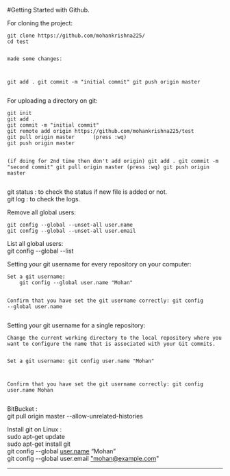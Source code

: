 #Getting Started with Github.

<p>For cloning the project:</p>
<pre><code>git clone https://github.com/mohankrishna225/
cd test

made some changes:

git add .
git commit -m "initial commit"
git push origin master
</code></pre>
<p>For uploading a directory on git:</p>
<pre><code>git init
git add .
git commit -m "initial commit"
git remote add origin https://github.com/mohankrishna225/test
git pull origin master      (press :wq)
git push origin master

(if doing for 2nd time then don't add origin)
git add .
git commit -m "second commit"
git pull origin master      (press :wq)
git push origin master
</code></pre>
<p>git status : to check the status if new file is added or not.<br>
git log : to check the logs.</p>
<p>Remove all global users:</p>
<pre><code>git config --global --unset-all user.name
git config --global --unset-all user.email
</code></pre>
<p>List all global users:<br>
git config --global --list</p>
<p>Setting your git username for every repository on your computer:</p>
<pre><code>Set a git username:
	git config --global user.name "Mohan"

Confirm that you have set the git username correctly:
	git config --global user.name
</code></pre>
<p>Setting your git username for a single repository:</p>
<pre><code>Change the current working directory to the local repository where you want to configure the name that is associated with your Git commits.

Set a git username:
	git config user.name "Mohan"

Confirm that you have set the git username correctly:
	git config user.name
	Mohan
</code></pre>
<p>BitBucket :<br>
git pull origin master --allow-unrelated-histories</p>
<p>Install git on Linux :<br>
sudo apt-get update<br>
sudo apt-get install git<br>
git config --global <a href="http://user.name">user.name</a> “Mohan”<br>
git config --global user.email <a href="mailto:%22mohan@example.com">"mohan@example.com</a>"</p>




------

